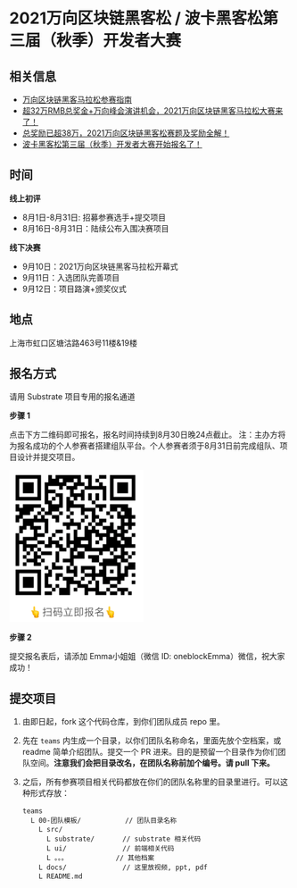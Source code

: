 # 2021万向区块链黑客松 / 波卡黑客松第三届（秋季）开发者大赛

## 相关信息

- [万向区块链黑客马拉松参赛指南](https://mp.weixin.qq.com/s/P2EkIGdlkCRz2qXMfiF9ZQ)
- [超32万RMB总奖金+万向峰会演讲机会，2021万向区块链黑客马拉松大赛来了！](https://mp.weixin.qq.com/s/CUITxgo7X81sgfW_skVcUA)
- [总奖励已超38万，2021万向区块链黑客松赛题及奖励全解！](https://mp.weixin.qq.com/s/-I0TeIdrCG4RfPjCXIcpCg)
- [波卡黑客松第三届（秋季）开发者大赛开始报名了！](https://mp.weixin.qq.com/s/5hQMGGw9J9mobzo4cQHc3w)

## 时间

**线上初评**

- 8月1日-8月31日: 招募参赛选手+提交项目
- 8月16日-8月31日：陆续公布入围决赛项目

**线下决赛**

- 9月10日：2021万向区块链黑客马拉松开幕式
- 9月11日：入选团队完善项目
- 9月12日：项目路演+颁奖仪式

## 地点

上海市虹口区塘沽路463号11楼&19楼

## 报名方式

请用 Substrate 项目专用的报名通道

**步骤 1**

点击下方二维码即可报名，报名时间持续到8月30日晚24点截止。
注：主办方将为报名成功的个人参赛者搭建组队平台。个人参赛者须于8月31日前完成组队、项目设计并提交项目。

![registration-image](assets/registration-link.png)

**步骤 2**

提交报名表后，请添加 Emma小姐姐（微信 ID: oneblockEmma）微信，祝大家成功！

## 提交项目

1. 由即日起，fork 这个代码仓库，到你们团队成员 repo 里。

2. 先在 `teams` 内生成一个目录，以你们团队名称命名，里面先放个空档案，或 readme 简单介绍团队。提交一个 PR 进来。目的是预留一个目录作为你们团队空间。**注意我们会把目录改名，在团队名称前加个编号。请 pull 下来。**

3. 之后，所有参赛项目相关代码都放在你们的团队名称里的目录里进行。可以这种形式存放：

    ```
    teams
      L 00-团队模板/           // 团队目录名称
        L src/
          L substrate/       // substrate 相关代码
          L ui/              // 前端相关代码
          L 。。。            // 其他档案
        L docs/              // 这里放视频, ppt, pdf
        L README.md
    ```
